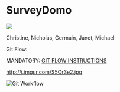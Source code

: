 SurveyDomo
==========

<img src="http://www.sadmuffin.net/cherrybam/graphics/gallery-domo/domo004.jpg">

Christine, Nicholas, Germain, Janet, Michael

Git Flow:

MANDATORY: <a href="http://i.imgur.com/S5Or3e2.jpg"> GIT FLOW INSTRUCTIONS </a>

http://i.imgur.com/S5Or3e2.jpg

![Git Workflow](http://i.imgur.com/S5Or3e2.jpg)
